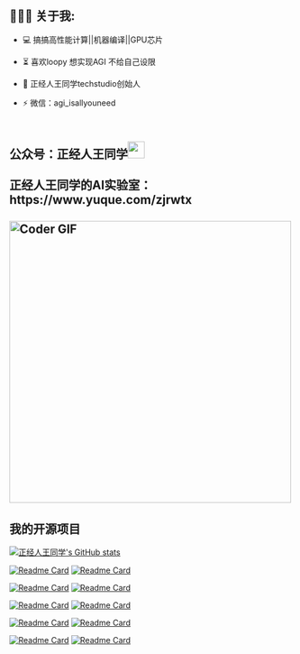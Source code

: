 

<h2 align="left">👨🏻‍💻 关于我:</h2>

- :computer: 搞搞高性能计算||机器编译||GPU芯片
- :hourglass_flowing_sand: 喜欢loopy 想实现AGI 不给自己设限
- :rocket: 正经人王同学techstudio创始人

- :zap: 微信：agi_isallyouneed<br>

<h2 align="left">
 <abc>
  <br>公众号：正经人王同学<img src="https://user-images.githubusercontent.com/42378118/110234147-e3259600-7f4e-11eb-95be-0c4047144dea.gif" width="30"><br>
  <br> 正经人王同学的AI实验室：https://www.yuque.com/zjrwtx<br>
  
  <br>
    <img src="https://media.giphy.com/media/SWoSkN6DxTszqIKEqv/giphy.gif" alt="Coder GIF" width="500">
 </abc>
</h2>


<h2 align="left">我的开源项目</h2>

[![正经人王同学's GitHub stats](https://github-readme-stats.vercel.app/api?username=zjrwtx&show_icons=true&theme=radical)](#)

[![Readme Card](https://github-readme-stats.vercel.app/api/pin/?username=zjrwtx&show_icons=true&theme=radical&repo=aigene_identification)](https://github.com/zjrwtx/aigene_identification)
[![Readme Card](https://github-readme-stats.vercel.app/api/pin/?username=zjrwtx&show_icons=true&theme=radical&repo=videotopdf_ui )](https://github.com/zjrwtx/videotopdf_ui)

[![Readme Card](https://github-readme-stats.vercel.app/api/pin/?username=zjrwtx&show_icons=true&theme=radical&repo=xiaoyiseniorpro)](https://github.com/zjrwtx/xiaoyiseniorpro)
[![Readme Card](https://github-readme-stats.vercel.app/api/pin/?username=zjrwtx&show_icons=true&theme=radical&repo=xiaoyivipvideo)](https://github.com/zjrwtx/xiaoyivipvideo)

[![Readme Card](https://github-readme-stats.vercel.app/api/pin/?username=zjrwtx&show_icons=true&theme=radical&repo=xiaoiyisenior_huggingface)](https://github.com/zjrwtx/xiaoiyisenior_huggingface)
[![Readme Card](https://github-readme-stats.vercel.app/api/pin/?username=zjrwtx&show_icons=true&theme=radical&repo=awesome_design)](https://github.com/zjrwtx/awesome_design)


[![Readme Card](https://github-readme-stats.vercel.app/api/pin/?username=zjrwtx&show_icons=true&theme=radical&repo=newbingimage)](https://github.com/zjrwtx/newbingimage)
[![Readme Card](https://github-readme-stats.vercel.app/api/pin/?username=zjrwtx&show_icons=true&theme=radical&repo=htmltotext)](https://github.com/zjrwtx/htmltotext)

[![Readme Card](https://github-readme-stats.vercel.app/api/pin/?username=zjrwtx&show_icons=true&theme=radical&repo=gifcompression)](https://github.com/zjrwtx/gifcompression)
[![Readme Card](https://github-readme-stats.vercel.app/api/pin/?username=zjrwtx&show_icons=true&theme=radical&repo=auto_summarize)](https://github.com/zjrwtx/auto_summarize)
